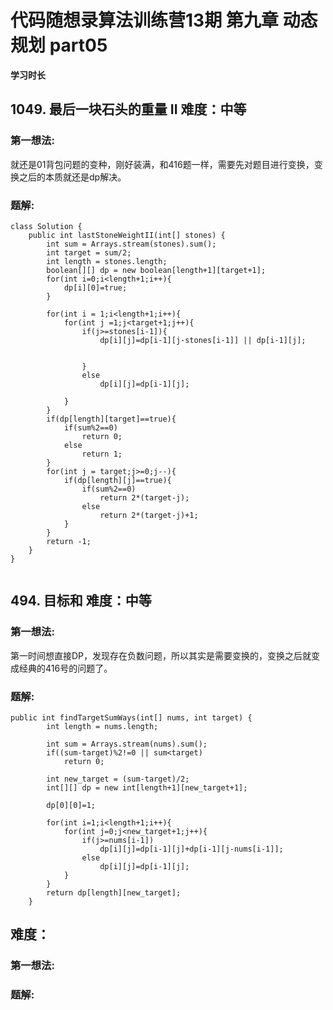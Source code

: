 # 代码随想录算法训练营13期 第九章 动态规划 part05



 **学习时长**
 
## 1049. 最后一块石头的重量 II  难度：中等


### 第一想法:
就还是01背包问题的变种，刚好装满，和416题一样，需要先对题目进行变换，变换之后的本质就还是dp解决。


### 题解:

~~~
class Solution {
    public int lastStoneWeightII(int[] stones) {
        int sum = Arrays.stream(stones).sum();
        int target = sum/2;
        int length = stones.length;
        boolean[][] dp = new boolean[length+1][target+1];
        for(int i=0;i<length+1;i++){
            dp[i][0]=true;
        }
        
        for(int i = 1;i<length+1;i++){
            for(int j =1;j<target+1;j++){
                if(j>=stones[i-1]){
                    dp[i][j]=dp[i-1][j-stones[i-1]] || dp[i-1][j];


                }
                else
                    dp[i][j]=dp[i-1][j];

            }
        }
        if(dp[length][target]==true){
            if(sum%2==0)
                return 0;
            else
                return 1;
        }
        for(int j = target;j>=0;j--){
            if(dp[length][j]==true){
                if(sum%2==0)
                    return 2*(target-j);
                else
                    return 2*(target-j)+1;
            }
        }
        return -1;
    }
}


~~~

## 494. 目标和 难度：中等


### 第一想法:

第一时间想直接DP，发现存在负数问题，所以其实是需要变换的，变换之后就变成经典的416号的问题了。



### 题解:
~~~
public int findTargetSumWays(int[] nums, int target) {
        int length = nums.length;

        int sum = Arrays.stream(nums).sum();
        if((sum-target)%2!=0 || sum<target)
            return 0;

        int new_target = (sum-target)/2;
        int[][] dp = new int[length+1][new_target+1];
            
        dp[0][0]=1;

        for(int i=1;i<length+1;i++){
            for(int j=0;j<new_target+1;j++){
                if(j>=nums[i-1])
                    dp[i][j]=dp[i-1][j]+dp[i-1][j-nums[i-1]];
                else
                    dp[i][j]=dp[i-1][j];
            }
        }
        return dp[length][new_target];
    }

~~~





##  难度：


### 第一想法:



### 题解:


